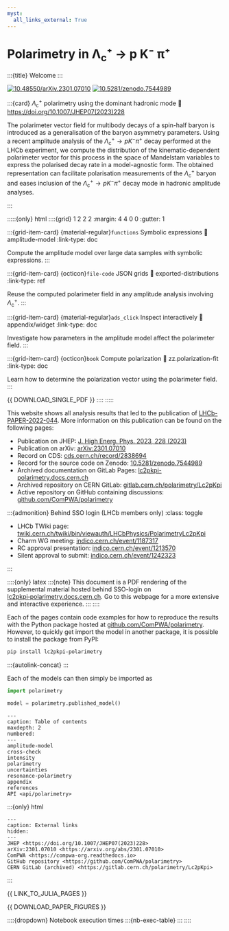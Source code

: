 ```yaml
---
myst:
  all_links_external: True
---
```


# Polarimetry in Λ<sub>c</sub>⁺&nbsp;→&nbsp;p&nbsp;K⁻&nbsp;π⁺

:::{title} Welcome
:::

[![10.48550/arXiv.2301.07010](https://zenodo.org/badge/doi/10.48550/arXiv.2301.07010.svg)](https://doi.org/10.48550/arXiv.2301.07010)
[![10.5281/zenodo.7544989](https://zenodo.org/badge/doi/10.5281/zenodo.7544989.svg)](https://doi.org/10.5281/zenodo.7544989)

<!-- cspell:disable -->

:::{card} $\Lambda^+_\mathrm{c}$ polarimetry using the dominant hadronic mode
:link: https://doi.org/10.1007/JHEP07(2023)228

The polarimeter vector field for multibody decays of a spin-half baryon is introduced as a generalisation of the baryon asymmetry parameters. Using a recent amplitude analysis of the $\Lambda^+_\mathrm{c} \to p K^- \pi^+$ decay performed at the LHCb experiment, we compute the distribution of the kinematic-dependent polarimeter vector for this process in the space of Mandelstam variables to express the polarised decay rate in a model-agnostic form. The obtained representation can facilitate polarisation measurements of the $\Lambda^+_\mathrm{c}$ baryon and eases inclusion of the $\Lambda^+_\mathrm{c} \to p K^- \pi^+$ decay mode in hadronic amplitude analyses.

<!-- cspell:enable -->

:::

:::::{only} html
::::{grid} 1 2 2 2
:margin: 4 4 0 0
:gutter: 1

:::{grid-item-card} {material-regular}`functions` Symbolic expressions
:link: amplitude-model
:link-type: doc

Compute the amplitude model over large data samples with symbolic expressions.
:::

:::{grid-item-card} {octicon}`file-code` JSON grids
:link: exported-distributions
:link-type: ref

Reuse the computed polarimeter field in any amplitude analysis involving $\Lambda_\mathrm{c}^+$.
:::

:::{grid-item-card} {material-regular}`ads_click` Inspect interactively
:link: appendix/widget
:link-type: doc

Investigate how parameters in the amplitude model affect the polarimeter field.
:::

:::{grid-item-card} {octicon}`book` Compute polarization
:link: zz.polarization-fit
:link-type: doc

Learn how to determine the polarization vector using the polarimeter field.
:::

{{ DOWNLOAD_SINGLE_PDF }}
::::
:::::

This website shows all analysis results that led to the publication of [LHCb-PAPER-2022-044](https://cds.cern.ch/record/2838694). More information on this publication can be found on the following pages:

- Publication on JHEP: [J. High Energ. Phys. 2023, 228 (2023)](<https://doi.org/10.1007/JHEP07(2023)228>)
  <!-- cspell:ignore Energ -->
- Publication on arXiv: [arXiv:2301.07010](https://arxiv.org/abs/2301.07010)
- Record on CDS: [cds.cern.ch/record/2838694](https://cds.cern.ch/record/2838694)
- Record for the source code on Zenodo: [10.5281/zenodo.7544989](https://doi.org/10.5281/zenodo.7544989)
- Archived documentation on GitLab Pages: [lc2pkpi-polarimetry.docs.cern.ch](https://lc2pkpi-polarimetry.docs.cern.ch)
- Archived repository on CERN GitLab: [gitlab.cern.ch/polarimetry/Lc2pKpi](https://gitlab.cern.ch/polarimetry/Lc2pKpi)
- Active repository on GitHub containing discussions: [github.com/ComPWA/polarimetry](https://github.com/ComPWA/polarimetry)

:::{admonition} Behind SSO login (LHCb members only)
:class: toggle

- LHCb TWiki page: [twiki.cern.ch/twiki/bin/viewauth/LHCbPhysics/PolarimetryLc2pKpi](https://twiki.cern.ch/twiki/bin/viewauth/LHCbPhysics/PolarimetryLc2pKpi)
- Charm WG meeting: [indico.cern.ch/event/1187317](https://indico.cern.ch/event/1187317)
- RC approval presentation: [indico.cern.ch/event/1213570](https://indico.cern.ch/event/1213570)
- Silent approval to submit: [indico.cern.ch/event/1242323](https://indico.cern.ch/event/1242323)

:::

<!-- cspell:ignore lc2pkpi -->

::::{only} latex
:::{note}
This document is a PDF rendering of the supplemental material hosted behind SSO-login on [lc2pkpi‑polarimetry.docs.cern.ch](https://lc2pkpi-polarimetry.docs.cern.ch). Go to this webpage for a more extensive and interactive experience.
:::
::::

Each of the pages contain code examples for how to reproduce the results with the Python package hosted at [github.com/ComPWA/polarimetry](https://github.com/ComPWA/polarimetry). However, to quickly get import the model in another package, it is possible to install the package from PyPI:

```bash
pip install lc2pkpi-polarimetry
```

:::{autolink-concat}
:::

Each of the models can then simply be imported as

```python
import polarimetry

model = polarimetry.published_model()
```

<!-- cspell:ignore maxdepth -->

```{toctree}
---
caption: Table of contents
maxdepth: 2
numbered:
---
amplitude-model
cross-check
intensity
polarimetry
uncertainties
resonance-polarimetry
appendix
references
API <api/polarimetry>
```

:::{only} html

```{toctree}
---
caption: External links
hidden:
---
JHEP <https://doi.org/10.1007/JHEP07(2023)228>
arXiv:2301.07010 <https://arxiv.org/abs/2301.07010>
ComPWA <https://compwa-org.readthedocs.io>
GitHub repository <https://github.com/ComPWA/polarimetry>
CERN GitLab (archived) <https://gitlab.cern.ch/polarimetry/Lc2pKpi>
```

:::

{{ LINK_TO_JULIA_PAGES }}

{{ DOWNLOAD_PAPER_FIGURES }}

::::{dropdown} Notebook execution times
:::{nb-exec-table}
:::
::::
